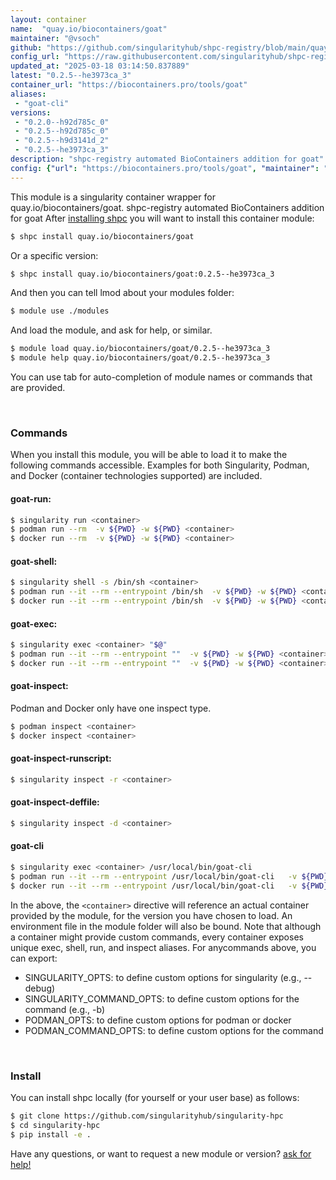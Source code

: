 ```yaml
---
layout: container
name:  "quay.io/biocontainers/goat"
maintainer: "@vsoch"
github: "https://github.com/singularityhub/shpc-registry/blob/main/quay.io/biocontainers/goat/container.yaml"
config_url: "https://raw.githubusercontent.com/singularityhub/shpc-registry/main/quay.io/biocontainers/goat/container.yaml"
updated_at: "2025-03-18 03:14:50.837889"
latest: "0.2.5--he3973ca_3"
container_url: "https://biocontainers.pro/tools/goat"
aliases:
 - "goat-cli"
versions:
 - "0.2.0--h92d785c_0"
 - "0.2.5--h92d785c_0"
 - "0.2.5--h9d3141d_2"
 - "0.2.5--he3973ca_3"
description: "shpc-registry automated BioContainers addition for goat"
config: {"url": "https://biocontainers.pro/tools/goat", "maintainer": "@vsoch", "description": "shpc-registry automated BioContainers addition for goat", "latest": {"0.2.5--he3973ca_3": "sha256:1d8d3f57521b468920f06649f05931f73e1484eee6e942ac609576a2693714d8"}, "tags": {"0.2.0--h92d785c_0": "sha256:b8b9f6fb938aabf6ff97e9f78334fe19da86c65ea2de6054c98bab12f07dc1d6", "0.2.5--h92d785c_0": "sha256:c2328cf080c4bb54a0fc848617c13f131006cad9303d81f82b88aaa655b1e3fd", "0.2.5--h9d3141d_2": "sha256:6f0470a092a28424edcb2a3fd3d2dcc963f94e768c9f466f1b4c6f546cc260d5", "0.2.5--he3973ca_3": "sha256:1d8d3f57521b468920f06649f05931f73e1484eee6e942ac609576a2693714d8"}, "docker": "quay.io/biocontainers/goat", "aliases": {"goat-cli": "/usr/local/bin/goat-cli"}}
---
```


This module is a singularity container wrapper for quay.io/biocontainers/goat.
shpc-registry automated BioContainers addition for goat
After [installing shpc](#install) you will want to install this container module:


```bash
$ shpc install quay.io/biocontainers/goat
```

Or a specific version:

```bash
$ shpc install quay.io/biocontainers/goat:0.2.5--he3973ca_3
```

And then you can tell lmod about your modules folder:

```bash
$ module use ./modules
```

And load the module, and ask for help, or similar.

```bash
$ module load quay.io/biocontainers/goat/0.2.5--he3973ca_3
$ module help quay.io/biocontainers/goat/0.2.5--he3973ca_3
```

You can use tab for auto-completion of module names or commands that are provided.

<br>

### Commands

When you install this module, you will be able to load it to make the following commands accessible.
Examples for both Singularity, Podman, and Docker (container technologies supported) are included.

#### goat-run:

```bash
$ singularity run <container>
$ podman run --rm  -v ${PWD} -w ${PWD} <container>
$ docker run --rm  -v ${PWD} -w ${PWD} <container>
```

#### goat-shell:

```bash
$ singularity shell -s /bin/sh <container>
$ podman run --it --rm --entrypoint /bin/sh  -v ${PWD} -w ${PWD} <container>
$ docker run --it --rm --entrypoint /bin/sh  -v ${PWD} -w ${PWD} <container>
```

#### goat-exec:

```bash
$ singularity exec <container> "$@"
$ podman run --it --rm --entrypoint ""  -v ${PWD} -w ${PWD} <container> "$@"
$ docker run --it --rm --entrypoint ""  -v ${PWD} -w ${PWD} <container> "$@"
```

#### goat-inspect:

Podman and Docker only have one inspect type.

```bash
$ podman inspect <container>
$ docker inspect <container>
```

#### goat-inspect-runscript:

```bash
$ singularity inspect -r <container>
```

#### goat-inspect-deffile:

```bash
$ singularity inspect -d <container>
```


#### goat-cli

```bash
$ singularity exec <container> /usr/local/bin/goat-cli
$ podman run --it --rm --entrypoint /usr/local/bin/goat-cli   -v ${PWD} -w ${PWD} <container> -c " $@"
$ docker run --it --rm --entrypoint /usr/local/bin/goat-cli   -v ${PWD} -w ${PWD} <container> -c " $@"
```



In the above, the `<container>` directive will reference an actual container provided
by the module, for the version you have chosen to load. An environment file in the
module folder will also be bound. Note that although a container
might provide custom commands, every container exposes unique exec, shell, run, and
inspect aliases. For anycommands above, you can export:

 - SINGULARITY_OPTS: to define custom options for singularity (e.g., --debug)
 - SINGULARITY_COMMAND_OPTS: to define custom options for the command (e.g., -b)
 - PODMAN_OPTS: to define custom options for podman or docker
 - PODMAN_COMMAND_OPTS: to define custom options for the command

<br>

### Install

You can install shpc locally (for yourself or your user base) as follows:

```bash
$ git clone https://github.com/singularityhub/singularity-hpc
$ cd singularity-hpc
$ pip install -e .
```

Have any questions, or want to request a new module or version? [ask for help!](https://github.com/singularityhub/singularity-hpc/issues)